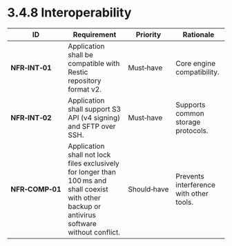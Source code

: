 # 3.4.8 Interoperability

| ID              | Requirement                                                                                                                                     | Priority    | Rationale                               |
| --------------- | ----------------------------------------------------------------------------------------------------------------------------------------------- | ----------- | --------------------------------------- |
| **NFR‑INT‑01**  | Application shall be compatible with Restic repository format v2.                                                                               | Must‑have   | Core engine compatibility.              |
| **NFR‑INT‑02**  | Application shall support S3 API (v4 signing) and SFTP over SSH.                                                                                | Must‑have   | Supports common storage protocols.      |
| **NFR‑COMP‑01** | Application shall not lock files exclusively for longer than 100 ms and shall coexist with other backup or antivirus software without conflict. | Should‑have | Prevents interference with other tools. |
